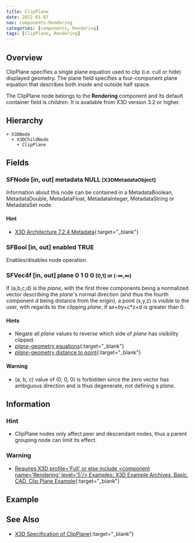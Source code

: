 ```yaml
---
title: ClipPlane
date: 2022-01-07
nav: components-Rendering
categories: [components, Rendering]
tags: [ClipPlane, Rendering]
---
```

<style>
.post h3 {
  word-spacing: 0.2em;
}
</style>

## Overview

ClipPlane specifies a single plane equation used to clip (i.e. cull or hide) displayed geometry. The plane field specifies a four-component plane equation that describes both inside and outside half space.

The ClipPlane node belongs to the **Rendering** component and its default container field is *children.* It is available from X3D version 3.2 or higher.

## Hierarchy

```
+ X3DNode
  + X3DChildNode
    + ClipPlane
```

## Fields

### SFNode [in, out] **metadata** NULL <small>[X3DMetadataObject]</small>

Information about this node can be contained in a MetadataBoolean, MetadataDouble, MetadataFloat, MetadataInteger, MetadataString or MetadataSet node.

#### Hint

- [X3D Architecture 7.2.4 Metadata](https://www.web3d.org/specifications/X3Dv4Draft/ISO-IEC19775-1v4-CD1/Part01/components/core.html#Metadata){:target="_blank"}

### SFBool [in, out] **enabled** TRUE

Enables/disables node operation.

### SFVec4f [in, out] **plane** 0 1 0 0 <small>[0,1] or (-∞,∞)</small>

If (a,b,c,d) is the *plane*, with the first three components being a normalized vector describing the *plane*'s normal direction (and thus the fourth component d being distance from the origin), a point (x,y,z) is visible to the user, with regards to the clipping *plane*, if a*x+b*y+c*z+d is greater than 0.

#### Hints

- Negate all *plane* values to reverse which side of *plane* has visibility clipped.
- [*plane*-geometry equations](https://en.wikipedia.org/wiki/Plane_(geometry)#Point-normal_form_and_general_form_of_the_equation_of_a_plane){:target="_blank"}
- [*plane*-geometry distance to point](https://en.wikipedia.org/wiki/Plane_(geometry)#Distance_from_a_point_to_a_plane){:target="_blank"}

#### Warning

- (a, b, c) value of (0, 0, 0) is forbidden since the zero vector has ambiguous direction and is thus degenerate, not defining a *plane*.

## Information

### Hint

- ClipPlane nodes only affect peer and descendant nodes, thus a parent grouping node can limit its effect.

### Warning

- [Requires X3D profile='Full' or else include \<component name='Rendering' level='5'/\> Examples: X3D Example Archives, Basic, CAD, Clip Plane Example](https://www.web3d.org/x3d/content/examples/Basic/CAD/ClipPlaneExampleIndex.html){:target="_blank"}

## Example

<x3d-canvas src="https://create3000.github.io/media/examples/Rendering/ClipPlane/ClipPlane.x3d" update="auto"></x3d-canvas>

## See Also

- [X3D Specification of ClipPlane](https://www.web3d.org/documents/specifications/19775-1/V4.0/Part01/components/rendering.html#ClipPlane){:target="_blank"}
